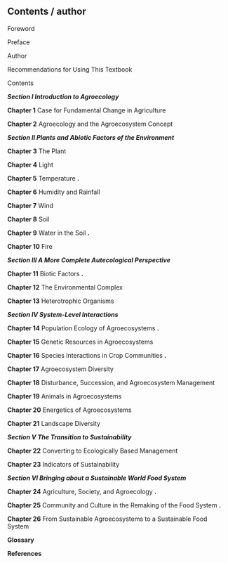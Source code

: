 ## Contents / author

Foreword

Preface

Author

Recommendations for Using This Textbook

Contents

_**Section I Introduction to Agroecology**_

**Chapter 1** Case for Fundamental Change in Agriculture

**Chapter 2** Agroecology and the Agroecosystem Concept

_**Section II Plants and Abiotic Factors of the Environment**_

**Chapter 3** The Plant

**Chapter 4** Light

**Chapter 5** Temperature **.**

**Chapter 6** Humidity and Rainfall

**Chapter 7** Wind

**Chapter 8** Soil

**Chapter 9** Water in the Soil **.**

**Chapter 10** Fire

_**Section III A More Complete Autecological Perspective**_

**Chapter 11** Biotic Factors **.**

**Chapter 12** The Environmental Complex

**Chapter 13** Heterotrophic Organisms

_**Section IV System-Level Interactions**_

**Chapter 14** Population Ecology of Agroecosystems **.**

**Chapter 15** Genetic Resources in Agroecosystems

**Chapter 16** Species Interactions in Crop Communities **.**

**Chapter 17** Agroecosystem Diversity

**Chapter 18** Disturbance, Succession, and Agroecosystem Management

**Chapter 19** Animals in Agroecosystems

**Chapter 20** Energetics of Agroecosystems

**Chapter 21** Landscape Diversity

_**Section V The Transition to Sustainability**_

**Chapter 22** Converting to Ecologically Based Management

**Chapter 23** Indicators of Sustainability

_**Section VI Bringing about a Sustainable World Food System**_

**Chapter 24** Agriculture, Society, and Agroecology **.**

**Chapter 25** Community and Culture in the Remaking of the Food System **.**

**Chapter 26** From Sustainable Agroecosystems to a Sustainable Food System

**Glossary**

**References**
